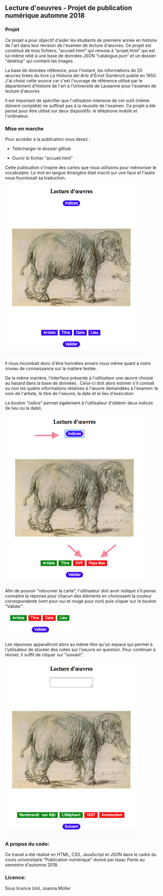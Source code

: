 ## Lecture d'oeuvres - Projet de publication numérique automne 2018

### Projet
    
Ce projet a pour objectif d'aider les étudiants de première année en histoire de l'art dans leur révision de l'examen de lecture d'œuvres. Ce projet est constitué de trois fichiers; “accueil.html" qui renvoie à "projet.html" qui est lui-même relié à une base de données JSON “catalogue.json“ et un dossier "desktop" qui contient les images.

La base de données référence, pour l'instant, les informations  de 20 œuvres tirées du livre *La Historia del Arte* d'Ernst Gombrich publié en 1950. J'ai choisi cette source car c'est l'ouvrage de référence utilisé par le département d'histoire de l'art à l'Université de Lausanne pour l'examen de lecture d'œuvres.

Il est important de spécifier que l'utilisation intensive de cet outil (même dûment complété) ne suffirait pas à la réussite de l'examen.
Ce projet a été pensé pour être utilisé sur deux dispositifs: le téléphone mobile et l'ordinateur. 
     
### Mise en marche

Pour accéder à la publication vous devez :

- Télécharger le dossier github

- Ouvrir le fichier "accueil.html"

Cette publication s'inspire des cartes que nous utilisions pour mémoriser le vocabulaire. Le mot en langue étrangère était inscrit sur une face et l'autre nous fournissait sa traduction.

![alt tag](https://github.com/jojomuller27/Projet_Pubnum2018/blob/master/Recto.png)

Il nous incombait donc d'être honnêtes envers nous même quant à notre niveau de connaissance sur la matière testée.
 
De la même manière, l'interface présente à l'utilisateur une œuvre choisie au hasard dans la base de données . 
Celui-ci doit alors estimer s'il connait ou non les quatre informations relatives à l'œuvre demandées à l'examen: le nom de l'artiste, le titre de l'oeuvre, la date et le lieu d'exécution.

Le bouton "indice" permet également à l'utilisateur d'obtenir deux indices (le lieu ou la date).

 ![alt tag](https://github.com/jojomuller27/Projet_Pubnum2018/blob/master/Indices.png)
 
Afin de pouvoir "retourner la carte", l'utilisateur doit avoir indiqué s’il pense connaitre la réponse pour chacun des éléments en choisissant la couleur correspondante (vert pour oui et rouge pour non) puis cliquer sur le bouton "Valider".

 ![alt tag](https://github.com/jojomuller27/Projet_Pubnum2018/blob/master/Valider.png)
 
Les réponses apparaîtront alors au même titre qu'un espace qui permet à l'utilisateur de stocker des notes sur l'oeuvre en question.
Pour continuer à réviser, il suffit de cliquer sur "suivant".

 ![alt tag](https://github.com/jojomuller27/Projet_Pubnum2018/blob/master/Verso.png)
 
### A propos du code:

Ce travail a été réalisé en HTML, CSS, JavaScript et JSON dans le cadre du cours universitaire "Publication numérique" donné par Isaac Pante au semestre d'automne 2018. 

### Licence:

Sous licence Unil, Joanna Müller
